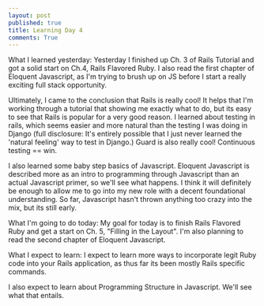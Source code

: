 ```yaml
---
layout: post
published: true
title: Learning Day 4
comments: True
---
```


What I learned yesterday:
Yesterday I finished up Ch. 3 of Rails Tutorial and got a solid start on Ch.4, Rails Flavored Ruby. I also read the first chapter of Eloquent Javascript, as I'm trying to brush up on JS before I start a really exciting full stack opportunity.

Ultimately, I came to the conclusion that Rails is really cool! It helps that I'm working through a tutorial that showing me exactly what to do, but its easy to see that Rails is popular for a very good reason. I learned about testing in rails, which seems easier and more natural than the testing I was doing in Django (full disclosure: It's entirely possible that I just never learned the 'natural feeling' way to test in Django.) Guard is also really cool! Continuous testing == win.

I also learned some baby step basics of Javascript. Eloquent Javascript is described more as an intro to programming through Javascript than an actual Javascript primer, so we'll see what happens. I think it will definitely be enough to allow me to go into my new role with a decent foundational understanding. So far, Javascript hasn't thrown anything too crazy into the mix, but its still early.


What I'm going to do today:
My goal for today is to finish Rails Flavored Ruby and get a start on Ch. 5, "Filling in the Layout". I'm also planning to read the second chapter of Eloquent Javascript.


What I expect to learn:
I expect to learn more ways to incorporate legit Ruby code into your Rails application, as thus far its been mostly Rails specific commands.  

I also expect to learn about Programming Structure in Javascript. We'll see what that entails.
